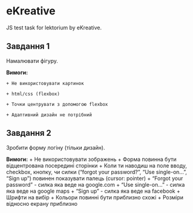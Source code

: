 # eKreative
JS test task for lektorium by eKreative.

## Завдання 1
Намалювати фігуру.

**Вимоги:**

    + Не використовувати картинок
    
    + html/css (flexbox)
    
    + Точки центрувати з допомогою flexbox
    
    + Адаптивний дизайн не потрібний

## Завдання 2
Зробити форму логіну (тільки дизайн).

**Вимоги:**
    + Не використовувати зображень
    + Форма повинна бути відцентрована посередині сторінки
    + Коли ти наводиш на поле вводу, checkbox, кнопку, чи силки (“forgot your password?”, “Use single-on...”, “Sign up”) повинен показувати палець (cursor: pointer)
    + “Forgot your password” - силка яка веде на google.com
    + “Use single-on…” - силка яка веде на google maps
    + “Sign up” - силка яка веде на facebook
    + Шрифти на вибір
    + Кольори повинні бути приблизно схожі
    + Розміри відносно екрану приблизно
